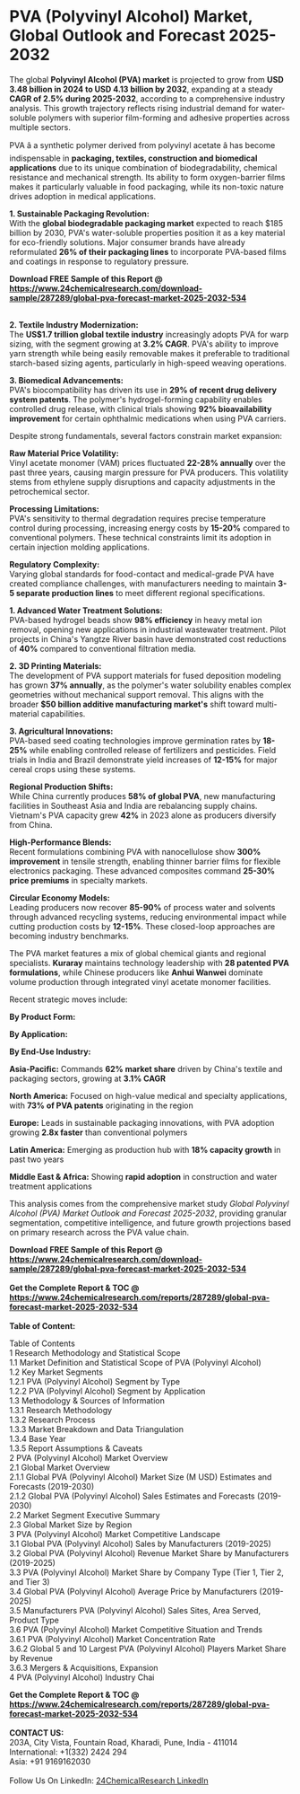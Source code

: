 <h1>PVA (Polyvinyl Alcohol) Market, Global Outlook and Forecast 2025-2032</h1><p>The global <strong>Polyvinyl Alcohol (PVA) market</strong> is projected to grow from <strong>USD 3.48 billion in 2024 to USD 4.13 billion by 2032</strong>, expanding at a steady <strong>CAGR of 2.5% during 2025-2032</strong>, according to a comprehensive industry analysis. This growth trajectory reflects rising industrial demand for water-soluble polymers with superior film-forming and adhesive properties across multiple sectors.</p><p>PVA â a synthetic polymer derived from polyvinyl acetate â has become indispensable in <strong>packaging, textiles, construction and biomedical applications</strong> due to its unique combination of biodegradability, chemical resistance and mechanical strength. Its ability to form oxygen-barrier films makes it particularly valuable in food packaging, while its non-toxic nature drives adoption in medical applications.</p><p><strong>1. Sustainable Packaging Revolution:</strong><br>
With the <strong>global biodegradable packaging market</strong> expected to reach $185 billion by 2030, PVA's water-soluble properties position it as a key material for eco-friendly solutions. Major consumer brands have already reformulated <strong>26% of their packaging lines</strong> to incorporate PVA-based films and coatings in response to regulatory pressure.</p><div><b>Download FREE Sample of this Report @ 
            <a href="https://www.24chemicalresearch.com/download-sample/287289/global-pva-forecast-market-2025-2032-534">
            https://www.24chemicalresearch.com/download-sample/287289/global-pva-forecast-market-2025-2032-534</a></b></div><br><p><strong>2. Textile Industry Modernization:</strong><br>
The <strong>US$1.7 trillion global textile industry</strong> increasingly adopts PVA for warp sizing, with the segment growing at <strong>3.2% CAGR</strong>. PVA's ability to improve yarn strength while being easily removable makes it preferable to traditional starch-based sizing agents, particularly in high-speed weaving operations.</p><p><strong>3. Biomedical Advancements:</strong><br>
PVA's biocompatibility has driven its use in <strong>29% of recent drug delivery system patents</strong>. The polymer's hydrogel-forming capability enables controlled drug release, with clinical trials showing <strong>92% bioavailability improvement</strong> for certain ophthalmic medications when using PVA carriers.</p><p>Despite strong fundamentals, several factors constrain market expansion:</p><p><strong>Raw Material Price Volatility:</strong><br>
Vinyl acetate monomer (VAM) prices fluctuated <strong>22-28% annually</strong> over the past three years, causing margin pressure for PVA producers. This volatility stems from ethylene supply disruptions and capacity adjustments in the petrochemical sector.</p><p><strong>Processing Limitations:</strong><br>
PVA's sensitivity to thermal degradation requires precise temperature control during processing, increasing energy costs by <strong>15-20%</strong> compared to conventional polymers. These technical constraints limit its adoption in certain injection molding applications.</p><p><strong>Regulatory Complexity:</strong><br>
Varying global standards for food-contact and medical-grade PVA have created compliance challenges, with manufacturers needing to maintain <strong>3-5 separate production lines</strong> to meet different regional specifications.</p><p><strong>1. Advanced Water Treatment Solutions:</strong><br>
PVA-based hydrogel beads show <strong>98% efficiency</strong> in heavy metal ion removal, opening new applications in industrial wastewater treatment. Pilot projects in China's Yangtze River basin have demonstrated cost reductions of <strong>40%</strong> compared to conventional filtration media.</p><p><strong>2. 3D Printing Materials:</strong><br>
The development of PVA support materials for fused deposition modeling has grown <strong>37% annually</strong>, as the polymer's water solubility enables complex geometries without mechanical support removal. This aligns with the broader <strong>$50 billion additive manufacturing market's</strong> shift toward multi-material capabilities.</p><p><strong>3. Agricultural Innovations:</strong><br>
PVA-based seed coating technologies improve germination rates by <strong>18-25%</strong> while enabling controlled release of fertilizers and pesticides. Field trials in India and Brazil demonstrate yield increases of <strong>12-15%</strong> for major cereal crops using these systems.</p><p><strong>Regional Production Shifts:</strong><br>
While China currently produces <strong>58% of global PVA</strong>, new manufacturing facilities in Southeast Asia and India are rebalancing supply chains. Vietnam's PVA capacity grew <strong>42%</strong> in 2023 alone as producers diversify from China.</p><p><strong>High-Performance Blends:</strong><br>
Recent formulations combining PVA with nanocellulose show <strong>300% improvement</strong> in tensile strength, enabling thinner barrier films for flexible electronics packaging. These advanced composites command <strong>25-30% price premiums</strong> in specialty markets.</p><p><strong>Circular Economy Models:</strong><br>
Leading producers now recover <strong>85-90%</strong> of process water and solvents through advanced recycling systems, reducing environmental impact while cutting production costs by <strong>12-15%</strong>. These closed-loop approaches are becoming industry benchmarks.</p><p>The PVA market features a mix of global chemical giants and regional specialists. <strong>Kuraray</strong> maintains technology leadership with <strong>28 patented PVA formulations</strong>, while Chinese producers like <strong>Anhui Wanwei</strong> dominate volume production through integrated vinyl acetate monomer facilities.</p><p>Recent strategic moves include:</p><p><strong>By Product Form:</strong></p><p><strong>By Application:</strong></p><p><strong>By End-Use Industry:</strong></p><p><strong>Asia-Pacific:</strong> Commands <strong>62% market share</strong> driven by China's textile and packaging sectors, growing at <strong>3.1% CAGR</strong></p><p><strong>North America:</strong> Focused on high-value medical and specialty applications, with <strong>73% of PVA patents</strong> originating in the region</p><p><strong>Europe:</strong> Leads in sustainable packaging innovations, with PVA adoption growing <strong>2.8x faster</strong> than conventional polymers</p><p><strong>Latin America:</strong> Emerging as production hub with <strong>18% capacity growth</strong> in past two years</p><p><strong>Middle East &amp; Africa:</strong> Showing <strong>rapid adoption</strong> in construction and water treatment applications</p><p>This analysis comes from the comprehensive market study <em>Global Polyvinyl Alcohol (PVA) Market Outlook and Forecast 2025-2032</em>, providing granular segmentation, competitive intelligence, and future growth projections based on primary research across the PVA value chain.</p><div><b>Download FREE Sample of this Report @ 
            <a href="https://www.24chemicalresearch.com/download-sample/287289/global-pva-forecast-market-2025-2032-534">
            https://www.24chemicalresearch.com/download-sample/287289/global-pva-forecast-market-2025-2032-534</a></b></div><br><div><b>Get the Complete Report & TOC @ 
            <a href="https://www.24chemicalresearch.com/reports/287289/global-pva-forecast-market-2025-2032-534">
            https://www.24chemicalresearch.com/reports/287289/global-pva-forecast-market-2025-2032-534</a></b></div><br>
            <b>Table of Content:</b><p>Table of Contents<br />
1 Research Methodology and Statistical Scope<br />
1.1 Market Definition and Statistical Scope of PVA (Polyvinyl Alcohol)<br />
1.2 Key Market Segments<br />
1.2.1 PVA (Polyvinyl Alcohol) Segment by Type<br />
1.2.2 PVA (Polyvinyl Alcohol) Segment by Application<br />
1.3 Methodology & Sources of Information<br />
1.3.1 Research Methodology<br />
1.3.2 Research Process<br />
1.3.3 Market Breakdown and Data Triangulation<br />
1.3.4 Base Year<br />
1.3.5 Report Assumptions & Caveats<br />
2 PVA (Polyvinyl Alcohol) Market Overview<br />
2.1 Global Market Overview<br />
2.1.1 Global PVA (Polyvinyl Alcohol) Market Size (M USD) Estimates and Forecasts (2019-2030)<br />
2.1.2 Global PVA (Polyvinyl Alcohol) Sales Estimates and Forecasts (2019-2030)<br />
2.2 Market Segment Executive Summary<br />
2.3 Global Market Size by Region<br />
3 PVA (Polyvinyl Alcohol) Market Competitive Landscape<br />
3.1 Global PVA (Polyvinyl Alcohol) Sales by Manufacturers (2019-2025)<br />
3.2 Global PVA (Polyvinyl Alcohol) Revenue Market Share by Manufacturers (2019-2025)<br />
3.3 PVA (Polyvinyl Alcohol) Market Share by Company Type (Tier 1, Tier 2, and Tier 3)<br />
3.4 Global PVA (Polyvinyl Alcohol) Average Price by Manufacturers (2019-2025)<br />
3.5 Manufacturers PVA (Polyvinyl Alcohol) Sales Sites, Area Served, Product Type<br />
3.6 PVA (Polyvinyl Alcohol) Market Competitive Situation and Trends<br />
3.6.1 PVA (Polyvinyl Alcohol) Market Concentration Rate<br />
3.6.2 Global 5 and 10 Largest PVA (Polyvinyl Alcohol) Players Market Share by Revenue<br />
3.6.3 Mergers & Acquisitions, Expansion<br />
4 PVA (Polyvinyl Alcohol) Industry Chai</p><div><b>Get the Complete Report & TOC @ 
            <a href="https://www.24chemicalresearch.com/reports/287289/global-pva-forecast-market-2025-2032-534">
            https://www.24chemicalresearch.com/reports/287289/global-pva-forecast-market-2025-2032-534</a></b></div><br><b>CONTACT US:</b><br>
            203A, City Vista, Fountain Road, Kharadi, Pune, India - 411014<br>
            International: +1(332) 2424 294<br>
            Asia: +91 9169162030 <br><br>
            Follow Us On LinkedIn: <a href="https://www.linkedin.com/company/24chemicalresearch/">24ChemicalResearch LinkedIn</a>